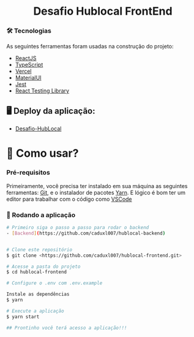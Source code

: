 <h1 align="center">Desafio Hublocal FrontEnd</h1>

### 🛠 Tecnologias

As seguintes ferramentas foram usadas na construção do projeto:  

- [ReactJS](https://pt-br.reactjs.org/)
- [TypeScript](https://www.typescriptlang.org/) 
- [Vercel](https://vercel.com/)
- [MaterialUI](https://mui.com/pt/)
- [Jest](https://jestjs.io/pt-BR/)
- [React Testing Library](https://testing-library.com/docs/react-testing-library/intro/)



## 🖥 Deploy da aplicação:

- [Desafio-HubLocal](https://y-beryl-xi.vercel.app/)

<h1>📱 Como usar? </h1> 

### Pré-requisitos

Primeiramente, você precisa ter instalado em sua máquina as seguintes ferramentas:
[Git](https://git-scm.com), e o instalador de pacotes [Yarn](https://yarnpkg.com/). 
E lógico é bom ter um editor para trabalhar com o código como [VSCode](https://code.visualstudio.com/)

### 🎲 Rodando a aplicação

```bash
# Primeiro siga o passo a passo para rodar o backend
- [Backend](https://github.com/caduxl007/hublocal-backend)


# Clone este repositório
$ git clone <https://github.com/caduxl007/hublocal-frontend.git>

# Acesse a pasta do projeto 
$ cd hublocal-frontend

# Configure o .env com .env.example

Instale as dependências 
$ yarn

# Execute a aplicação
$ yarn start

## Prontinho você terá acesso a aplicação!!! 
```

